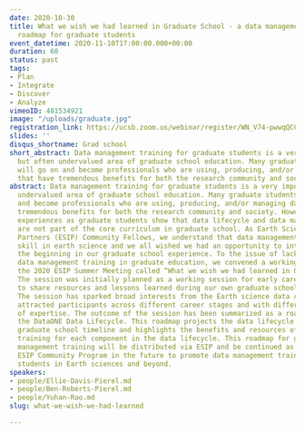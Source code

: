 ```yaml
---
date: 2020-10-30
title: What we wish we had learned in Graduate School - a data management training
  roadmap for graduate students
event_datetime: 2020-11-10T17:00:00.000+00:00
duration: 60
status: past
tags:
- Plan
- Integrate
- Discover
- Analyze
vimeoID: 481534921
image: "/uploads/graduate.jpg"
registration_link: https://ucsb.zoom.us/webinar/register/WN_V74-pwwqQCCyMNMUwrOwrA
slides: ''
disqus_shortname: Grad school
short_abstract: Data management training for graduate students is a very important
  but often undervalued area of graduate school education. Many graduate students
  will go on and become professionals who are using, producing, and/or managing data
  that have tremendous benefits for both the research community and society.
abstract: Data management training for graduate students is a very important but often
  undervalued area of graduate school education. Many graduate students will go on
  and become professionals who are using, producing, and/or managing data that have
  tremendous benefits for both the research community and society. However, our personal
  experiences as graduate students show that data lifecycle and data management training
  are not part of the core curriculum in graduate school. As Earth Science Information
  Partners (ESIP) Community Fellows, we understand that data management is a critical
  skill in earth science and we all wished we had an opportunity to integrate it from
  the beginning in our graduate school experience. To the issue of lack of formal
  data management training in graduate education, we convened a working session during
  the 2020 ESIP Summer Meeting called “What we wish we had learned in Graduate School?”
  The session was initially planned as a working session for early career professionals
  to share resources and lessons learned during our own graduate school experiences.
  The session has sparked broad interests from the Earth science data community and
  attracted participants across different career stages and with different levels
  of expertise. The outcome of the session has been summarized as a roadmap that follows
  the DataONE Data Lifecycle. This roadmap projects the data lifecycle into the traditional
  graduate school timeline and highlights the benefits and resources of data management
  training for each component in the data lifecycle. This roadmap for graduate data
  management training will be distributed via ESIP and be continued as part of the
  ESIP Community Program in the future to promote data management training for graduate
  students in Earth sciences and beyond.
speakers:
- people/Ellie-Davis-Pierel.md
- people/Ben-Roberts-Pierel.md
- people/Yuhan-Rao.md
slug: what-we-wish-we-had-learned

---
```

